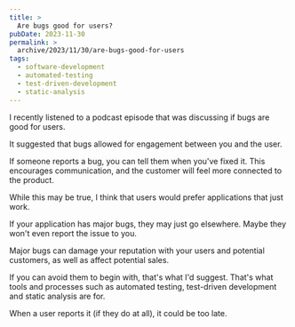 ```yaml
---
title: >
  Are bugs good for users?
pubDate: 2023-11-30
permalink: >
  archive/2023/11/30/are-bugs-good-for-users
tags:
  - software-development
  - automated-testing
  - test-driven-development
  - static-analysis
---
```


I recently listened to a podcast episode that was discussing if bugs are good for users.

It suggested that bugs allowed for engagement between you and the user.

If someone reports a bug, you can tell them when you've fixed it. This encourages communication, and the customer will feel more connected to the product.

While this may be true, I think that users would prefer applications that just work.

If your application has major bugs, they may just go elsewhere. Maybe they won't even report the issue to you.

Major bugs can damage your reputation with your users and potential customers, as well as affect potential sales.

If you can avoid them to begin with, that's what I'd suggest. That's what tools and processes such as automated testing, test-driven development and static analysis are for.

When a user reports it (if they do at all), it could be too late.
